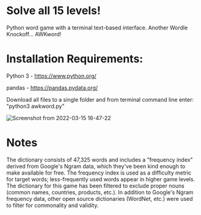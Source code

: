 # Solve all 15 levels!
Python word game with a terminal text-based interface.  Another Wordle Knockoff... AWKword!

# Installation Requirements:
Python 3 - https://www.python.org/

pandas - https://pandas.pydata.org/

Download all files to a single folder and from terminal command line enter:  "python3 awkword.py"

![Screenshot from 2022-03-15 16-47-22](https://user-images.githubusercontent.com/101674931/158484934-eb48f7c7-fb89-4212-ab2a-726753c9a542.png)

# Notes

The dictionary consists of 47,325 words and includes a "frequency index" derived from Google's Ngram data, which they've been kind enough to make available for free.  The frequency index is used as a difficulty metric for target words; less-frequently used words appear in higher game levels.  The dictionary for this game has been filtered to exclude proper nouns (common names, countries, products, etc.).  In addition to Google's Ngram frequency data, other open source dictionaries (WordNet, etc.) were used to filter for commonality and validity.
